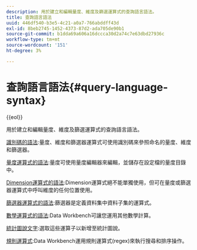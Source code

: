 ```yaml
---
description: 用於建立和編輯量度、維度及篩選運算式的查詢語言語法。
title: 查詢語言語法
uuid: 446df540-b3e5-4c21-a0a7-766abddff43d
exl-id: 8beb2745-1452-4373-87d2-ada705de90b1
source-git-commit: b1dda69a606a16dccca30d2a74c7e63dbd27936c
workflow-type: tm+mt
source-wordcount: '151'
ht-degree: 3%

---
```


# 查詢語言語法{#query-language-syntax}

{{eol}}

用於建立和編輯量度、維度及篩選運算式的查詢語言語法。

[識別碼的語法](../c-qry-lang-syntx/c-syntx-id.md):量度、維度和篩選器運算式可使用識別碼來參照命名的量度、維度和篩選器。

[量度運算式的語法](../c-qry-lang-syntx/c-syntx-mtrc-exp.md):量度可使用量度編輯器來編輯，並儲存在設定檔的量度目錄中。

[Dimension運算式的語法](../c-qry-lang-syntx/c-syntx-dim-exp.md):Dimension運算式絕不能單獨使用，但可在量度或篩選器運算式中呼叫維度的任何位置使用。

[篩選器運算式的語法](../c-qry-lang-syntx/c-syntx-fltr-exp.md):篩選器是定義資料集中資料子集的運算式。

[數學運算式的語法](../c-qry-lang-syntx/c-math-expressions.md):Data Workbench可讓您運用其他數學計算。

[統計圖說文字](../c-qry-lang-syntx/c-statistical-callouts.md):選取這些運算子以新增至統計圖說。

[規則運算式](../c-qry-lang-syntx/c-search-regex.md):Data Workbench運用規則運算式(regex)來執行搜尋和排序操作。
